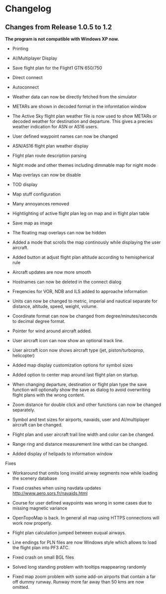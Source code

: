 # Changelog

## Changes from Release 1.0.5 to 1.2

**The program is not compatible with Windows XP now.**

* Printing
* AI/Multiplayer Display
* Save flight plan for the Flight1 GTN 650/750
* Direct connect
* Autoconnect
* Weather data can now be directly fetched from the simulator
* METARs are shown in decoded format in the informtation window
* The Active Sky flight plan weather file is now used to show METARs or decoded weather for destination and departure. This gives a precies weather indication for ASN or AS16 users.
* User defined waypoint names can now be changed


* ASN/AS16 flight plan weather display
* Flight plan route description parsing
* Night mode and other themes including dimmable map for night mode
* Map overlays can now be disable
* TOD display
* Map stuff configuration
* Many annoyances removed
* Hightlighting of active flight plan leg on map and in flight plan table
* Save map as image
* The floating map overlays can now be hidden
* Added a mode that scrolls the map continously while displaying the user aircraft.
* Added button at adjust flight plan altitude according to hemispherical rule
* Aircraft updates are now more smooth
* Hostnames can now be deleted in the connect dialog
* Freqencies for VOR, NDB and ILS added to approache information
* Units can now be changed to metric, imperial and nautical separate for distance, altitude, speed, weight, volume.
* Coordinate format can now be changed from degree/minutes/seconds to decimal degree format.
* Pointer for wind around aircraft added.
* User aircraft icon can now show an optional track line.
* User aircraft icon now shows aircraft type (jet, piston/turboprop, helicopter)
* Added map display customization options for symbol sizes
* Added option to center map around last flight plan on startup.
* When changing departure, destination or flight plan type the save function will optionally show the save as dialog to avoid overwriting flight plans with the wrong content.
* Zoom distance for double click and other functions can now be changed separately.
* Symbol and text sizes for airports, navaids, user and AI/multiplayer aircraft can be changed.
* Flight plan and user aircraft trail line width and color can be changed.
* Range ring and distance measurement line withd can be changed.
* Added display of helipads to information window


Fixes
* Workaround that omits long invalid airway segments now while loading the scenery database
* Fixed crashes when using navdata updates http://www.aero.sors.fr/navaids.html
* Course for user defined waypoints was wrong in some cases due to missing magnetic variance
* OpenTopoMap is back. In general all map using HTTPS connections will work now properly.
* Flight plan calculation jumped between euqual airways.
* Line endings for PLN files are now Windows style which allows to load the flight plan into PF3 ATC.

* Fixed crash on small BGL files
* Solved long standing problem with tooltips reappearing randomly
* Fixed map zoom problem with some add-on airports that contain a far off dummy runway. Runway more far away than 50 kms are now omitted.

